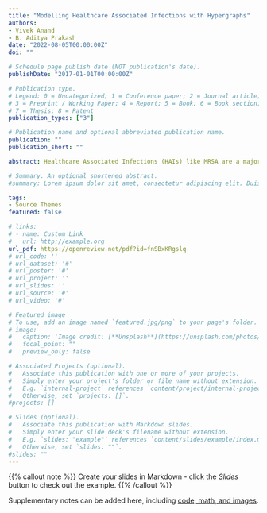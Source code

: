 ```yaml
---
title: "Modelling Healthcare Associated Infections with Hypergraphs"
authors:
- Vivek Anand
- B. Aditya Prakash
date: "2022-08-05T00:00:00Z"
doi: ""

# Schedule page publish date (NOT publication's date).
publishDate: "2017-01-01T00:00:00Z"

# Publication type.
# Legend: 0 = Uncategorized; 1 = Conference paper; 2 = Journal article;
# 3 = Preprint / Working Paper; 4 = Report; 5 = Book; 6 = Book section;
# 7 = Thesis; 8 = Patent
publication_types: ["3"]

# Publication name and optional abbreviated publication name.
publication: ""
publication_short: ""

abstract: Healthcare Associated Infections (HAIs) like MRSA are a major threat to our hospitals and public health systems that significantly affect lives and resources. Unlike many common transmissible diseases, HAIs spread not only via direct person to person contacts but also indirectly through infected surfaces. Consequently, many of the standard epidemiological models like SIS, SEIR etc. cannot be used here. As a result, recently, many 2 Mode models were developed where people and surfaces behave differently allowing the pathogen to spread both via people and surfaces. However, these 2-Mode models are linear and cannot model non-linear contagions andgroupinteractions effectively. In this paper, we present an agent based 2-Mode Hypergraph based Model and show that it is more expressive than the graph based benchmark both theoretically and experimentally..

# Summary. An optional shortened abstract.
#summary: Lorem ipsum dolor sit amet, consectetur adipiscing elit. Duis posuere tellus ac convallis placerat. Proin tincidunt magna sed ex sollicitudin condimentum.

tags:
- Source Themes
featured: false

# links:
# - name: Custom Link
#   url: http://example.org
url_pdf: https://openreview.net/pdf?id=fnSBxKRgslq
# url_code: ''
# url_dataset: '#'
# url_poster: '#'
# url_project: ''
# url_slides: ''
# url_source: '#'
# url_video: '#'

# Featured image
# To use, add an image named `featured.jpg/png` to your page's folder. 
# image:
#   caption: 'Image credit: [**Unsplash**](https://unsplash.com/photos/s9CC2SKySJM)'
#   focal_point: ""
#   preview_only: false

# Associated Projects (optional).
#   Associate this publication with one or more of your projects.
#   Simply enter your project's folder or file name without extension.
#   E.g. `internal-project` references `content/project/internal-project/index.md`.
#   Otherwise, set `projects: []`.
#projects: []

# Slides (optional).
#   Associate this publication with Markdown slides.
#   Simply enter your slide deck's filename without extension.
#   E.g. `slides: "example"` references `content/slides/example/index.md`.
#   Otherwise, set `slides: ""`.
#slides: ""
---
```


{{% callout note %}}
Create your slides in Markdown - click the *Slides* button to check out the example.
{{% /callout %}}

Supplementary notes can be added here, including [code, math, and images](https://wowchemy.com/docs/writing-markdown-latex/).
